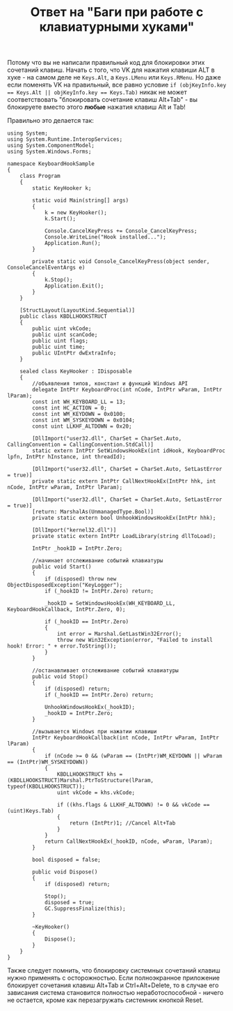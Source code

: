 ﻿---
title: "Ответ на \"Баги при работе с клавиатурными хуками\""
se.owner.user_id: 240512
se.owner.display_name: "MSDN.WhiteKnight"
se.owner.link: "https://ru.stackoverflow.com/users/240512/msdn-whiteknight"
se.answer_id: 1028145
se.question_id: 1027755
se.post_type: answer
se.is_accepted: True
---
<p>Потому что вы не написали правильный код для блокировки этих сочетаний клавиш. Начать с того, что VK для нажатия клавиши ALT в хуке - на самом деле не <code>Keys.Alt</code>, а <code>Keys.LMenu</code> или <code>Keys.RMenu</code>. Но даже если поменять VK на правильный, все равно условие <code>if (objKeyInfo.key == Keys.Alt || objKeyInfo.key == Keys.Tab)</code> никак не может соответствовать "блокировать сочетание клавиш Alt+Tab" - вы блокируете вместо этого <strong>любые</strong> нажатия клавиш Alt и Tab!</p>

<p>Правильно это делается так: </p>

<pre><code>using System;
using System.Runtime.InteropServices;
using System.ComponentModel;
using System.Windows.Forms;

namespace KeyboardHookSample
{
    class Program
    {
        static KeyHooker k;

        static void Main(string[] args)
        {
            k = new KeyHooker();
            k.Start();

            Console.CancelKeyPress += Console_CancelKeyPress;
            Console.WriteLine("Hook installed...");
            Application.Run();
        }

        private static void Console_CancelKeyPress(object sender, ConsoleCancelEventArgs e)
        {
            k.Stop();
            Application.Exit();
        }
    }

    [StructLayout(LayoutKind.Sequential)]
    public class KBDLLHOOKSTRUCT
    {
        public uint vkCode;
        public uint scanCode;
        public uint flags;
        public uint time;
        public UIntPtr dwExtraInfo;
    }    

    sealed class KeyHooker : IDisposable 
    {
        //объявления типов, констант и функций Windows API
        delegate IntPtr KeyboardProc(int nCode, IntPtr wParam, IntPtr lParam);
        const int WH_KEYBOARD_LL = 13;
        const int HC_ACTION = 0;
        const int WM_KEYDOWN = 0x0100;
        const int WM_SYSKEYDOWN = 0x0104;        
        const uint LLKHF_ALTDOWN = 0x20;

        [DllImport("user32.dll", CharSet = CharSet.Auto, CallingConvention = CallingConvention.StdCall)]
        static extern IntPtr SetWindowsHookEx(int idHook, KeyboardProc lpfn, IntPtr hInstance, int threadId);

        [DllImport("user32.dll", CharSet = CharSet.Auto, SetLastError = true)]
        private static extern IntPtr CallNextHookEx(IntPtr hhk, int nCode, IntPtr wParam, IntPtr lParam);

        [DllImport("user32.dll", CharSet = CharSet.Auto, SetLastError = true)]
        [return: MarshalAs(UnmanagedType.Bool)]
        private static extern bool UnhookWindowsHookEx(IntPtr hhk);

        [DllImport("kernel32.dll")]
        private static extern IntPtr LoadLibrary(string dllToLoad);

        IntPtr _hookID = IntPtr.Zero;

        //начинает отслеживание событий клавиатуры
        public void Start()
        {
            if (disposed) throw new ObjectDisposedException("KeyLogger");
            if (_hookID != IntPtr.Zero) return;

            _hookID = SetWindowsHookEx(WH_KEYBOARD_LL, KeyboardHookCallback, IntPtr.Zero, 0);

            if (_hookID == IntPtr.Zero)
            {
                int error = Marshal.GetLastWin32Error();
                throw new Win32Exception(error, "Failed to install hook! Error: " + error.ToString());
            }
        }

        //останавливает отслеживание событий клавиатуры
        public void Stop()
        {
            if (disposed) return;
            if (_hookID == IntPtr.Zero) return;

            UnhookWindowsHookEx(_hookID);
            _hookID = IntPtr.Zero;
        }

        //вызывается Windows при нажатии клавиши
        IntPtr KeyboardHookCallback(int nCode, IntPtr wParam, IntPtr lParam)
        {
            if (nCode &gt;= 0 &amp;&amp; (wParam == (IntPtr)WM_KEYDOWN || wParam == (IntPtr)WM_SYSKEYDOWN))
            {    
                KBDLLHOOKSTRUCT khs = (KBDLLHOOKSTRUCT)Marshal.PtrToStructure(lParam, typeof(KBDLLHOOKSTRUCT));
                uint vkCode = khs.vkCode;                                

                if ((khs.flags &amp; LLKHF_ALTDOWN) != 0 &amp;&amp; vkCode == (uint)Keys.Tab)
                {                    
                    return (IntPtr)1; //Cancel Alt+Tab
                }
            }
            return CallNextHookEx(_hookID, nCode, wParam, lParam);
        }

        bool disposed = false;

        public void Dispose()
        {
            if (disposed) return;

            Stop();
            disposed = true;
            GC.SuppressFinalize(this);
        }

        ~KeyHooker()
        {
            Dispose();
        }
    }
}
</code></pre>

<p>Также следует помнить, что блокировку системных сочетаний клавиш нужно применять с осторожностью. Если полноэкранное приложение блокирует сочетания клавиш Alt+Tab и Ctrl+Alt+Delete, то в случае его зависания система становится полностью неработоспособной - ничего не остается, кроме как перезагружать системник кнопкой Reset. </p>
